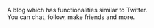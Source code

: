 A blog which has functionalities similar to Twitter.<br/>
You can chat, follow, make friends and more.
